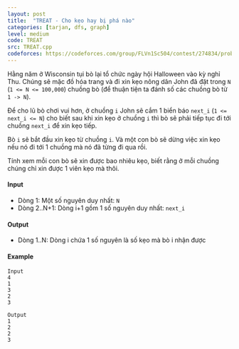 ```yaml
---
layout: post
title:  "TREAT - Cho kẹo hay bị phá nào"
categories: [tarjan, dfs, graph]
level: medium
code: TREAT
src: TREAT.cpp
codeforces: https://codeforces.com/group/FLVn1Sc504/contest/274834/problem/X
---
```



Hằng năm ở Wisconsin tụi bò lại tổ chức ngày hội Halloween vào kỳ nghỉ Thu. Chúng sẽ mặc đồ hóa trang và đi xin kẹo nông dân John đã đặt trong `N` (`1 <= N <= 100,000`) chuồng bò (để thuận tiện ta đánh số các chuồng bò từ `1 -> N`).

Để cho lũ bò chơi vui hơn, ở chuồng `i` John sẽ cắm 1 biển báo `next_i` (`1 <= next_i <= N`) cho biết sau khi xin kẹo ở chuồng `i` thì bò sẽ phải tiếp tục đi tới chuồng `next_i` để xin kẹo tiếp.

Bò `i` sẽ bắt đầu xin kẹo từ chuồng `i`. Và một con bò sẽ dừng việc xin kẹo nếu nó đi tới 1 chuồng mà nó đã từng đi qua rồi.

Tính xem mỗi con bò sẽ xin được bao nhiêu kẹo, biết rằng ở mỗi chuồng chúng chỉ xin được 1 viên kẹo mà thôi.


#### Input

+ Dòng 1: Một số nguyên duy nhất: `N`
+ Dòng 2..N+1: Dòng i+1 gồm 1 số nguyên duy nhất: `next_i`


#### Output

+ Dòng 1..N: Dòng i chứa 1 số nguyên là số kẹo mà bò i nhận được


#### Example

```
Input
4
1
3
2
3

Output
1
2
2
3
```

<!--more-->

